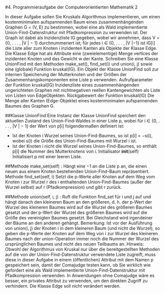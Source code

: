 #4. Programmieraufgabe der Computerorientierten Mathematik 2

In dieser Aufgabe sollen Sie Kruskals Algorithmus implementieren, um einen kostenminimalen
aufspannenden Baum eines zusammenhängenden Graphen G = (V, E) zu bestimmen, wobei eine
als Wald implementierte Union-Find-Datenstruktur mit Pfadkompression zu verwenden ist. Der
Graph ist dabei als Inzidenzliste IG gegeben, wobei wir annehmen, dass V = {0, . . . , |V | − 1}
durchnummeriert ist; für jedes i ∈ {0, . . . , |V |−1} ist IG[i] die Liste aller zum Knoten i inzidenten
Kanten als Objekte der Klasse Edge. Die Klasse Edge hat als Attribute eine (zweielementige)
Menge vertices der inzidenten Knoten und das Gewicht w der Kante.
Schreiben Sie eine Klasse UnionFind mit den Methoden make_set(), find_set(i) und union(i, j)
sowie eine (globale) Funktion kruskal(IG). Ein Objekt der Klasse UnionFind soll zur internen
Speicherung der Mutterknoten und der Größen der Zusammenhangskomponenten eine Liste p
verwenden.
Aufrufparameter der Funktion kruskal(IG) Inzidenzliste eines zusammenhängenden ungerichteten
Graphen mit nichtnegativen reellen Kantengewichten als Liste von Listen von EdgeObjekten.
Rückgabewert der Funktion kruskal(IG) Die Menge aller Kanten (Edge-Objekte) eines kostenminimalen
aufspannenden Baumes des Graphen G.

##Klasse UnionFind
Eine Instanz der Klasse UnionFind speichert den aktuellen Zustand des Union-Find-Waldes in
einer Liste p, wobei für i ∈ {0, . . . , |V | − 1} der Wert von p[i] folgendermaßen definiert ist:
- Ist der Knoten i Wurzel seines Union-Find-Baumes, so ist p[i] = −s(i), wobei s(i) die
Größe des Union-Find-Baumes mit Wurzel i ist.
- Ist der Knoten i nicht die Wurzel seines Union-Find-Baumes, so enthält p[i] die Nummer
des Mutterknotens von i.
Initialisator __init__(self) Initialisiert p mit einer leeren Liste.

##Methode make_set(self) :
Hängt eine −1 an die Liste p an, die einen neuen aus einem Knoten
bestehenden Union-Find-Baum repräsentiert.
Methode find_set(self, i) Setzt die p-Werte aller Knoten auf dem Weg vom Knoten i zur
Wurzel r des i enthaltenden Union-Find-Baumes (außer der Wurzel selbst) auf r (Pfadkompression)
und gibt r zurück.

##Methode union(self, i, j) :
Ruft die Funktion find_set für i und j auf und hängt danach den
kleineren Baum an den größeren, d. h. der p-Wert der Wurzel des kleineren Baumes wird auf die
Wurzel des größeren Baumes gesetzt und der p-Wert der Wurzel des größeren Baumes wird auf
die Größe des vereinigten Baumes gesetzt. Bei Gleichstand wird irgendeiner der Bäume an den
anderen gehängt.
Bemerkung: Ist vor der Ausführung von union(i, j) der Knoten i in dem kleineren Baum (und
nicht die Wurzel), so geben die p-Werte der Knoten auf dem Weg von i zur Wurzel des kleineren
Baumes nach der union-Operation immer noch die Nummer der Wurzel des ursprünglichen
Baumes und nicht des neuen Teilbaums an.
Hinweis: Obwohl der Algorithmus von Kruskal nur über die bereitgestellten Methoden auf die von
der Union-Find-Datenstruktur verwendete Liste zugreift, muss diese in dieser Aufgabe in einem
(öffentlichen) Attribut mit dem Namen p gespeichert sein, damit der Comajudge testen kann, ob
Sie wirklich wie gefordert eine als Wald implementierte Union-Find-Datenstruktur mit Pfadkompression
verwenden. In Anwendungen ohne Comajudge wäre es besser, ein privates Attribut zu
verwenden, um den direkten Zugriff zu verhindern. Die Klasse Edge soll nicht verändert werden.